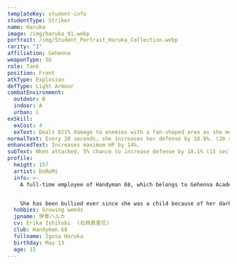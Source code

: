 ```yaml
---
templateKey: student-info
studentType: Striker
name: Haruka
image: /img/haruka_01.webp
portrait: /img/Student_Portrait_Haruka_Collection.webp
rarity: "1"
affiliation: Gehenna
weaponType: SG
role: Tank
position: Front
atkType: Explosion
defType: Light Armour
combatEnvironment:
  outdoor: B
  indoor: A
  urban: C
exSkill:
  exCost: 4
  exText: Deals 821% damage to enemies with a fan-shaped area as she moves forward.
normalText: Every 20 seconds, she increases her defense by 18.9%. (20 sec)
enhancedText: Increases maximum HP by 14%.
subText: When attacked, 5% chance to increase defense by 18.1% (15 sec) (CD 10 sec).
profile:
  height: 157
  artist: DoReMi
  info: >-
    A full-time employee of Handyman 68, which belongs to Gehenna Academy.


    She has been bullied ever since she was a child because of her dark and gloomy personality, but recently, thanks to Aru, she has been able to escape from the bullies. Since then, she has been working as the youngest of the 68 Handymen. She is shy and has low self-esteem, but her ideas may be the scariest of all the handymen?
  hobbies: Growing weeds
  jpname: 伊草ハルカ
  cv: Erika Ishitobi  (石飛恵里花)
  club: Handyman 68
  fullname: Igusa Haruka
  birthday: May 13
  age: 15
---
```

